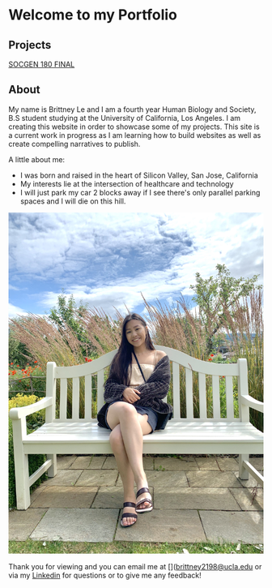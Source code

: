 # Welcome to my Portfolio 

## Projects 

[SOCGEN 180 FINAL](SOCGEN.md) 

## About 

My name is Brittney Le and I am a fourth year Human Biology and Society, B.S student studying at the University of California, Los Angeles. I am creating this website in order to showcase some of my projects. This site is a current work in progress as I am learning how to build websites as well as create compelling narratives to publish. 

A little about me:
- I was born and raised in the heart of Silicon Valley, San Jose, California 
- My interests lie at the intersection of healthcare and technology 
- I will just park my car 2 blocks away if I see there's only parallel parking spaces and I will die on this hill. 

![](git_pic.jpg)


Thank you for viewing and you can email me at [](brittney2198@ucla.edu or via my [Linkedin](linkedin.com/in/brittney-l-304852b4) for questions or to give me any feedback! 
